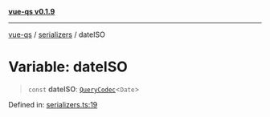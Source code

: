 [**vue-qs v0.1.9**](../../../../README.md)

***

[vue-qs](../../../../README.md) / [serializers](../README.md) / dateISO

# Variable: dateISO

> `const` **dateISO**: [`QueryCodec`](../../../../type-aliases/QueryCodec.md)\<`Date`\>

Defined in: [serializers.ts:19](https://github.com/iamsomraj/vue-qs/blob/45dc30a366c9ea66c571cd99d51f1943495f1e56/src/serializers.ts#L19)
